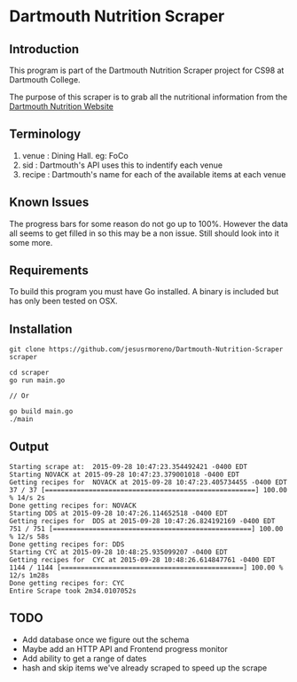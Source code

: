 Dartmouth Nutrition Scraper
===========================
## Introduction
This program is part of the Dartmouth Nutrition Scraper
project for CS98 at Dartmouth College.  

The purpose of this scraper is to grab all the nutritional
information from the [Dartmouth Nutrition Website](http://nutrition.dartmouth.edu:8088/)

## Terminology
1. venue : Dining Hall. eg: FoCo
2. sid : Dartmouth's API uses this to indentify each venue
3. recipe : Dartmouth's name for each of the available items at each venue

## Known Issues
The progress bars for some reason do not go up to 100%.
However the data all seems to get filled in so this may be a non issue. Still should look into it some more.

## Requirements
To build this program you must have Go installed. A binary is included but has only been tested on OSX.

## Installation
```
git clone https://github.com/jesusrmoreno/Dartmouth-Nutrition-Scraper scraper

cd scraper
go run main.go

// Or

go build main.go
./main
```

## Output
```
Starting scrape at:  2015-09-28 10:47:23.354492421 -0400 EDT
Starting NOVACK at 2015-09-28 10:47:23.379001018 -0400 EDT
Getting recipes for  NOVACK at 2015-09-28 10:47:23.405734455 -0400 EDT
37 / 37 [=====================================================] 100.00 % 14/s 2s
Done getting recipes for: NOVACK
Starting DDS at 2015-09-28 10:47:26.114652518 -0400 EDT
Getting recipes for  DDS at 2015-09-28 10:47:26.824192169 -0400 EDT
751 / 751 [==================================================] 100.00 % 12/s 58s
Done getting recipes for: DDS
Starting CYC at 2015-09-28 10:48:25.935099207 -0400 EDT
Getting recipes for  CYC at 2015-09-28 10:48:26.614847761 -0400 EDT
1144 / 1144 [==============================================] 100.00 % 12/s 1m28s
Done getting recipes for: CYC
Entire Scrape took 2m34.0107052s

```

## TODO
* Add database once we figure out the schema
* Maybe add an HTTP API and Frontend progress monitor
* Add ability to get a range of dates
* hash and skip items we've already scraped to speed up the scrape
